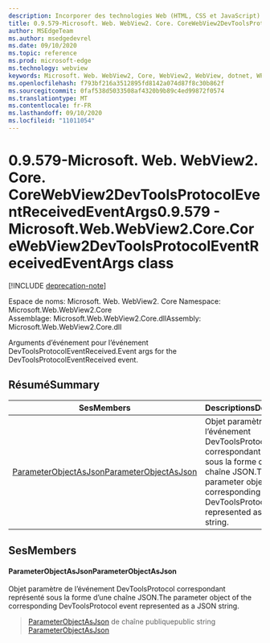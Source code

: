 ```yaml
---
description: Incorporer des technologies Web (HTML, CSS et JavaScript) dans vos applications natives avec le contrôle Microsoft Edge WebView2
title: 0.9.579-Microsoft. Web. WebView2. Core. CoreWebView2DevToolsProtocolEventReceivedEventArgs
author: MSEdgeTeam
ms.author: msedgedevrel
ms.date: 09/10/2020
ms.topic: reference
ms.prod: microsoft-edge
ms.technology: webview
keywords: Microsoft. Web. WebView2, Core, WebView2, WebView, dotnet, WPF, WinForms, application, Edge, CoreWebView2, CoreWebView2Controller, contrôle de navigateur, Edge html, Microsoft. Web. WebView2. Core. CoreWebView2DevToolsProtocolEventReceivedEventArgs
ms.openlocfilehash: f793bf216a3512895fd8142a074d87f8c30b862f
ms.sourcegitcommit: 0faf538d5033508af4320b9b89c4ed99872f0574
ms.translationtype: MT
ms.contentlocale: fr-FR
ms.lasthandoff: 09/10/2020
ms.locfileid: "11011054"
---
```

# <span data-ttu-id="25110-104">0.9.579-Microsoft. Web. WebView2. Core. CoreWebView2DevToolsProtocolEventReceivedEventArgs</span><span class="sxs-lookup"><span data-stu-id="25110-104">0.9.579 - Microsoft.Web.WebView2.Core.CoreWebView2DevToolsProtocolEventReceivedEventArgs class</span></span> 

[!INCLUDE [deprecation-note](../../includes/deprecation-note.md)]

<span data-ttu-id="25110-105">Espace de noms: Microsoft. Web. WebView2. Core </span><span class="sxs-lookup"><span data-stu-id="25110-105">Namespace: Microsoft.Web.WebView2.Core</span></span>\
<span data-ttu-id="25110-106">Assemblage: Microsoft.Web.WebView2.Core.dll</span><span class="sxs-lookup"><span data-stu-id="25110-106">Assembly: Microsoft.Web.WebView2.Core.dll</span></span>

<span data-ttu-id="25110-107">Arguments d’événement pour l’événement DevToolsProtocolEventReceived.</span><span class="sxs-lookup"><span data-stu-id="25110-107">Event args for the DevToolsProtocolEventReceived event.</span></span>

## <span data-ttu-id="25110-108">Résumé</span><span class="sxs-lookup"><span data-stu-id="25110-108">Summary</span></span>

 <span data-ttu-id="25110-109">Ses</span><span class="sxs-lookup"><span data-stu-id="25110-109">Members</span></span>                        | <span data-ttu-id="25110-110">Descriptions</span><span class="sxs-lookup"><span data-stu-id="25110-110">Descriptions</span></span>
--------------------------------|---------------------------------------------
[<span data-ttu-id="25110-111">ParameterObjectAsJson</span><span class="sxs-lookup"><span data-stu-id="25110-111">ParameterObjectAsJson</span></span>](#parameterobjectasjson) | <span data-ttu-id="25110-112">Objet paramètre de l’événement DevToolsProtocol correspondant représenté sous la forme d’une chaîne JSON.</span><span class="sxs-lookup"><span data-stu-id="25110-112">The parameter object of the corresponding DevToolsProtocol event represented as a JSON string.</span></span>

## <span data-ttu-id="25110-113">Ses</span><span class="sxs-lookup"><span data-stu-id="25110-113">Members</span></span>

#### <span data-ttu-id="25110-114">ParameterObjectAsJson</span><span class="sxs-lookup"><span data-stu-id="25110-114">ParameterObjectAsJson</span></span> 

<span data-ttu-id="25110-115">Objet paramètre de l’événement DevToolsProtocol correspondant représenté sous la forme d’une chaîne JSON.</span><span class="sxs-lookup"><span data-stu-id="25110-115">The parameter object of the corresponding DevToolsProtocol event represented as a JSON string.</span></span>

> <span data-ttu-id="25110-116">[ParameterObjectAsJson](#parameterobjectasjson) de chaîne publique</span><span class="sxs-lookup"><span data-stu-id="25110-116">public string [ParameterObjectAsJson](#parameterobjectasjson)</span></span>

